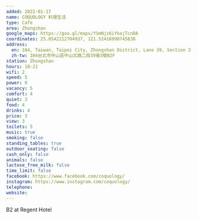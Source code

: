 ```yaml
---
added: 2022-01-17
name: COQUOLOGY 料理生活
type: Cafe
area: Zhongshan 
google_maps: https://goo.gl/maps/YSmNjz6iYkajTcnDA
coordinates: 25.0542212704937, 121.52416998745838
address:
  en: 104, Taiwan, Taipei City, Zhongshan District, Lane 39, Section 2, Zhongshan N Rd, 3號B2F
  zh-tw: 104台北市中山區中山北路二段39巷3號B2F
station: Zhongshan
hours: 10-21
wifi: 2
speed: 5
power: 0
vacancy: 5
comfort: 4
quiet: 3
food: 4
drinks: 4
price: 3
view: 3
toilets: 5
music: true
smoking: false
standing_tables: true
outdoor_seating: false
cash_only: false
animals: false
lactose_free_milk: false
time_limit: false
facebook: https://www.facebook.com/coquology/
instagram: https://www.instagram.com/coquology/
telephone: 
website: 
---
```


B2 at Regent Hotel
